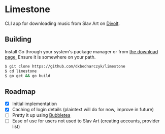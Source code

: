 # Limestone

CLI app for downloading music from Slav Art on [Divolt](https://divolt.xyz).

## Building

Install Go through your system's package manager or from [the download page.](https://go.dev/dl/) Ensure it is somewhere on your path.

```bash
$ git clone https://github.com/dxbednarczyk/limestone
$ cd limestone
$ go get && go build
```

## Roadmap

- [x] Initial implementation
- [x] Caching of login details (plaintext will do for now, improve in future)
- [ ] Pretty it up using [Bubbletea](https://github.com/charmbracelet/bubbletea)
- [ ] Ease of use for users not used to Slav Art (creating accounts, provider list)

